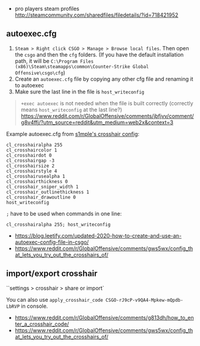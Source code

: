 - pro players steam profiles http://steamcommunity.com/sharedfiles/filedetails/?id=718421952

## autoexec.cfg

1. `Steam > Right click CSGO > Manage > Browse local files`. Then open the `csgo` and then the `cfg` folders. (If you have the default installation path, it will be `C:\Program Files (x86)\Steam\steamapps\common\Counter-Strike Global Offensive\csgo\cfg`)
2. Create an `autoexec.cfg` file by copying any other cfg file and renaming it to autoexec
3. Make sure the last line in the file is `host_writeconfig`

> `+exec autoexec` is not needed when the file is built correctly (correctly means `host_writeconfig` at the last line?) https://www.reddit.com/r/GlobalOffensive/comments/jbfjvv/comment/g8v4ffj/?utm_source=reddit&utm_medium=web2x&context=3

Example autoexec.cfg from [s1mple's crosshair config](https://liquipedia.net/counterstrike/S1mple):

```
cl_crosshairalpha 255
cl_crosshaircolor 1
cl_crosshairdot 0
cl_crosshairgap -3
cl_crosshairsize 2
cl_crosshairstyle 4
cl_crosshairusealpha 1
cl_crosshairthickness 0
cl_crosshair_sniper_width 1
cl_crosshair_outlinethickness 1
cl_crosshair_drawoutline 0
host_writeconfig
```

`;` have to be used when commands in one line:

```
cl_crosshairalpha 255; host_writeconfig
```

- https://blog.leetify.com/updated-2020-how-to-create-and-use-an-autoexec-config-file-in-csgo/
- https://www.reddit.com/r/GlobalOffensive/comments/gws5wx/config_that_lets_you_try_out_the_crosshairs_of/

## import/export crosshair

``settings > crosshair > share or import`

You can also use `apply_crosshair_code CSGO-rJ9cP-v9QA4-Mpkew-mQpdb-LbRVP` in console.

- https://www.reddit.com/r/GlobalOffensive/comments/g813dh/how_to_enter_a_crosshair_code/
- https://www.reddit.com/r/GlobalOffensive/comments/gws5wx/config_that_lets_you_try_out_the_crosshairs_of/

```

```
